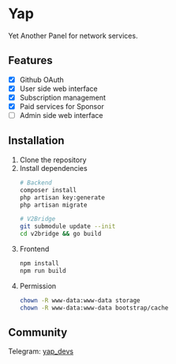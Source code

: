 # Yap

Yet Another Panel for network services.

## Features

- [x] Github OAuth
- [x] User side web interface
- [x] Subscription management
- [x] Paid services for Sponsor
- [ ] Admin side web interface

## Installation

1. Clone the repository
2. Install dependencies
    ```bash
    # Backend
    composer install
    php artisan key:generate
    php artisan migrate

    # V2Bridge
    git submodule update --init
    cd v2bridge && go build
    ```
3. Frontend
    ```bash
    npm install
    npm run build
    ```
4. Permission
    ```bash
    chown -R www-data:www-data storage
    chown -R www-data:www-data bootstrap/cache
    ```

## Community

Telegram: [yap_devs](https://t.me/yap_devs)
